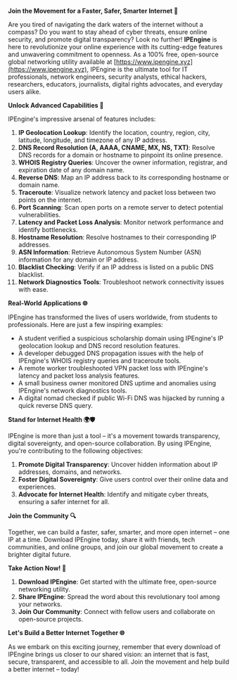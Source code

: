 **Join the Movement for a Faster, Safer, Smarter Internet 🚀**

Are you tired of navigating the dark waters of the internet without a compass? Do you want to stay ahead of cyber threats, ensure online security, and promote digital transparency? Look no further! **IPEngine** is here to revolutionize your online experience with its cutting-edge features and unwavering commitment to openness. As a 100% free, open-source global networking utility available at [https://www.ipengine.xyz](https://www.ipengine.xyz), IPEngine is the ultimate tool for IT professionals, network engineers, security analysts, ethical hackers, researchers, educators, journalists, digital rights advocates, and everyday users alike.

**Unlock Advanced Capabilities 📡**

IPEngine's impressive arsenal of features includes:

1. **IP Geolocation Lookup**: Identify the location, country, region, city, latitude, longitude, and timezone of any IP address.
2. **DNS Record Resolution (A, AAAA, CNAME, MX, NS, TXT)**: Resolve DNS records for a domain or hostname to pinpoint its online presence.
3. **WHOIS Registry Queries**: Uncover the owner information, registrar, and expiration date of any domain name.
4. **Reverse DNS**: Map an IP address back to its corresponding hostname or domain name.
5. **Traceroute**: Visualize network latency and packet loss between two points on the internet.
6. **Port Scanning**: Scan open ports on a remote server to detect potential vulnerabilities.
7. **Latency and Packet Loss Analysis**: Monitor network performance and identify bottlenecks.
8. **Hostname Resolution**: Resolve hostnames to their corresponding IP addresses.
9. **ASN Information**: Retrieve Autonomous System Number (ASN) information for any domain or IP address.
10. **Blacklist Checking**: Verify if an IP address is listed on a public DNS blacklist.
11. **Network Diagnostics Tools**: Troubleshoot network connectivity issues with ease.

**Real-World Applications 🌐**

IPEngine has transformed the lives of users worldwide, from students to professionals. Here are just a few inspiring examples:

* A student verified a suspicious scholarship domain using IPEngine's IP geolocation lookup and DNS record resolution features.
* A developer debugged DNS propagation issues with the help of IPEngine's WHOIS registry queries and traceroute tools.
* A remote worker troubleshooted VPN packet loss with IPEngine's latency and packet loss analysis features.
* A small business owner monitored DNS uptime and anomalies using IPEngine's network diagnostics tools.
* A digital nomad checked if public Wi-Fi DNS was hijacked by running a quick reverse DNS query.

**Stand for Internet Health 🌍🛡️**

IPEngine is more than just a tool – it's a movement towards transparency, digital sovereignty, and open-source collaboration. By using IPEngine, you're contributing to the following objectives:

1. **Promote Digital Transparency**: Uncover hidden information about IP addresses, domains, and networks.
2. **Foster Digital Sovereignty**: Give users control over their online data and experiences.
3. **Advocate for Internet Health**: Identify and mitigate cyber threats, ensuring a safer internet for all.

**Join the Community 🔍**

Together, we can build a faster, safer, smarter, and more open internet – one IP at a time. Download IPEngine today, share it with friends, tech communities, and online groups, and join our global movement to create a brighter digital future.

**Take Action Now! 🚀**

1. **Download IPEngine**: Get started with the ultimate free, open-source networking utility.
2. **Share IPEngine**: Spread the word about this revolutionary tool among your networks.
3. **Join Our Community**: Connect with fellow users and collaborate on open-source projects.

**Let's Build a Better Internet Together 🌐**

As we embark on this exciting journey, remember that every download of IPEngine brings us closer to our shared vision: an internet that is fast, secure, transparent, and accessible to all. Join the movement and help build a better internet – today!